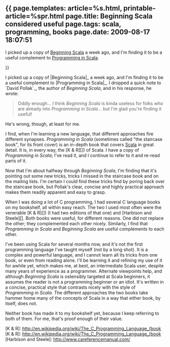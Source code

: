 {{
page.templates: article=%s.html, printable-article=%spr.html
page.title: Beginning Scala considered useful
page.tags: scala, programming, books
page.date: 2009-08-17 18:07:51
---
I picked up a copy of
[Beginning Scala][] a week
ago, and I'm finding it to be a useful complement to
[Programming in Scala][].




[Beginning Scala]: http://apress.com/book/view/1430219890
[Programming in Scala]: http://www.artima.com/shop/programming_in_scala

}}

I picked up a copy of |Beginning Scala|\_ a week ago, and I'm
finding it to be a useful complement to |Programming in Scala|\_. I
dropped a quick note to \`David Pollak\`\_, the author of
*Beginning Scala*, and in his response, he wrote:

> Oddly enough... I think *Beginning Scala* is kinda useless for
> folks who are already into *Programming in Scala*... but I'm glad
> you're finding it useful!

He's wrong, though, at least for me.

I find, when I'm learning a new language, that different approaches
fire different synapses. *Programming in Scala* (sometimes called
"the staircase book", for its front cover) is an in-depth book that
covers [Scala][] in great detail. It is,
in every way, the
[K &amp; R][])
of Scala. I have a copy of *Programming in Scala*; I've read it,
and I continue to refer to it and re-read parts of it.

Now that I'm about halfway through *Beginning Scala*, I'm finding
that it's pointing out some new tricks, tricks I missed in the
staircase book and on the mailing lists. I'm certain I could find
these tricks find by poring back over the staircase book, but
Pollak's clear, concise and highly practical approach makes them
readily apparent and easy to grasp.

When I was doing a lot of C programming, I had several C language
books on my bookshelf, all within easy reach. The two I used most
often were the venerable
[K &amp; R][])
(I had two editions of that one) and
[Harbison and Steele][]. Both
books were useful, for different reasons. One did not replace the
other; they complemented each other nicely. Similarly, I find that
*Programming in Scala* and *Beginning Scala* are useful complements
to each other.

I've been using Scala for several months now, and it's not the
first programming language I've taught myself (not by a long shot).
It is a complex and powerful language, and I cannot learn all its
tricks from one book, or even from reading alone. I'll be learning
it and refining my use of it for awhile yet, which makes me, at
best, an intermediate Scala user, despite many years of experience
as a programmer. Alternate viewpoints help, and although
*Beginning Scala* is ostensibly targeted at Scala beginners, it
assumes the reader is not a programming beginner or an idiot. It's
written in a concise, practical style that contrasts nicely with
the style of *Programming in Scala*. The different approaches the
two books take hammer home many of the concepts of Scala in a way
that either book, by itself, does not.

Neither book has made it to my bookshelf yet, because I keep
referring to both of them. For me, that's proof enough of their
value.




[Scala]: http://www.scala-lang.org/
[K &amp; R]: http://en.wikipedia.org/wiki/The_C_Programming_Language_(book
[K &amp; R]: http://en.wikipedia.org/wiki/The_C_Programming_Language_(book
[Harbison and Steele]: http://www.careferencemanual.com/
